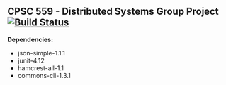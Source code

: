 CPSC 559 - Distributed Systems Group Project
[![Build
Status](https://travis-ci.org/cjhutchi/CPSC559.svg?branch=master)](https://travis-ci.org/cjhutchi/CPSC559)
----------------------------------------------
**Dependencies:**
* json-simple-1.1.1
* junit-4.12
* hamcrest-all-1.1
* commons-cli-1.3.1
